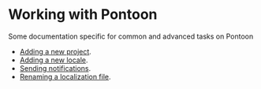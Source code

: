 # Working with Pontoon

Some documentation specific for common and advanced tasks on Pontoon
* [Adding a new project](adding_new_project.md).
* [Adding a new locale](adding_new_locale.md).
* [Sending notifications](sending_notifications.md).
* [Renaming a localization file](renaming_a_file.md).
